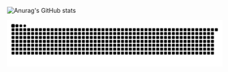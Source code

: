  ![Anurag's GitHub stats](https://github-readme-stats.vercel.app/api?username=anuraghazra&hide=contribs,prs)

 ![Snake animation](https://github.com/AlanPrates/Relogio-Digital-RGB/blob/main/github-contribution-grid-snake.svg)
